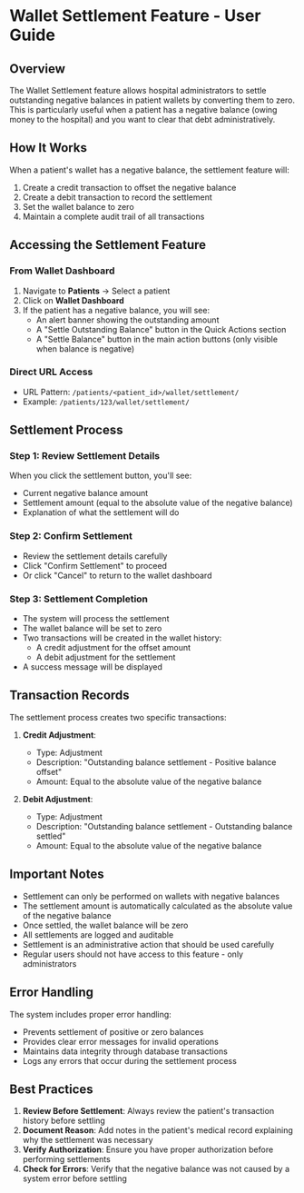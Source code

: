 # Wallet Settlement Feature - User Guide

## Overview

The Wallet Settlement feature allows hospital administrators to settle outstanding negative balances in patient wallets by converting them to zero. This is particularly useful when a patient has a negative balance (owing money to the hospital) and you want to clear that debt administratively.

## How It Works

When a patient's wallet has a negative balance, the settlement feature will:

1. Create a credit transaction to offset the negative balance
2. Create a debit transaction to record the settlement
3. Set the wallet balance to zero
4. Maintain a complete audit trail of all transactions

## Accessing the Settlement Feature

### From Wallet Dashboard

1. Navigate to **Patients** → Select a patient
2. Click on **Wallet Dashboard**
3. If the patient has a negative balance, you will see:
   - An alert banner showing the outstanding amount
   - A "Settle Outstanding Balance" button in the Quick Actions section
   - A "Settle Balance" button in the main action buttons (only visible when balance is negative)

### Direct URL Access

- URL Pattern: `/patients/<patient_id>/wallet/settlement/`
- Example: `/patients/123/wallet/settlement/`

## Settlement Process

### Step 1: Review Settlement Details

When you click the settlement button, you'll see:
- Current negative balance amount
- Settlement amount (equal to the absolute value of the negative balance)
- Explanation of what the settlement will do

### Step 2: Confirm Settlement

- Review the settlement details carefully
- Click "Confirm Settlement" to proceed
- Or click "Cancel" to return to the wallet dashboard

### Step 3: Settlement Completion

- The system will process the settlement
- The wallet balance will be set to zero
- Two transactions will be created in the wallet history:
  - A credit adjustment for the offset amount
  - A debit adjustment for the settlement
- A success message will be displayed

## Transaction Records

The settlement process creates two specific transactions:

1. **Credit Adjustment**: 
   - Type: Adjustment
   - Description: "Outstanding balance settlement - Positive balance offset"
   - Amount: Equal to the absolute value of the negative balance

2. **Debit Adjustment**: 
   - Type: Adjustment
   - Description: "Outstanding balance settlement - Outstanding balance settled"
   - Amount: Equal to the absolute value of the negative balance

## Important Notes

- Settlement can only be performed on wallets with negative balances
- The settlement amount is automatically calculated as the absolute value of the negative balance
- Once settled, the wallet balance will be zero
- All settlements are logged and auditable
- Settlement is an administrative action that should be used carefully
- Regular users should not have access to this feature - only administrators

## Error Handling

The system includes proper error handling:
- Prevents settlement of positive or zero balances
- Provides clear error messages for invalid operations
- Maintains data integrity through database transactions
- Logs any errors that occur during the settlement process

## Best Practices

1. **Review Before Settlement**: Always review the patient's transaction history before settling
2. **Document Reason**: Add notes in the patient's medical record explaining why the settlement was necessary
3. **Verify Authorization**: Ensure you have proper authorization before performing settlements
4. **Check for Errors**: Verify that the negative balance was not caused by a system error before settling